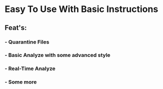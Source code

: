 # Easy To Use With Basic Instructions
## Feat's:
### - Quarantine Files
### - Basic Analyze with some advanced style
### - Real-Time Analyze
### - Some more
